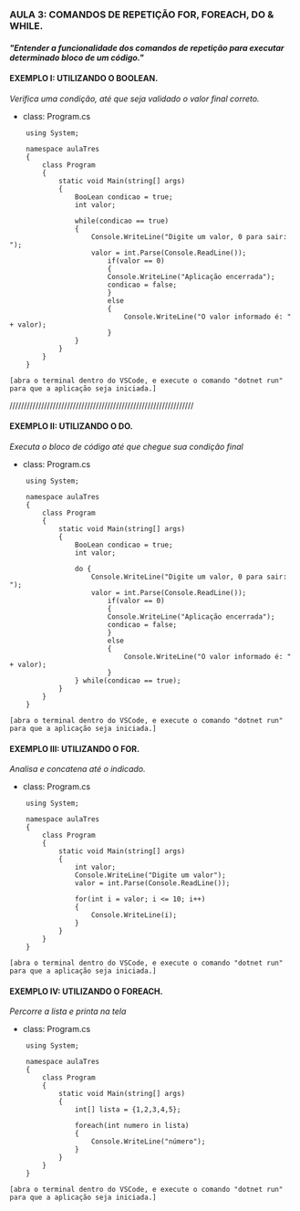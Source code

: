     
### AULA 3: COMANDOS DE REPETIÇÃO FOR, FOREACH, DO & WHILE.
#### *"Entender a funcionalidade dos comandos de repetição para executar determinado bloco de um código."*

#### EXEMPLO I: UTILIZANDO O BOOLEAN. 
*Verifica uma condição, até que seja validado o valor final correto.*
- class: Program.cs

``` 
    using System; 
    
    namespace aulaTres
    {
        class Program
        { 
            static void Main(string[] args)
            {
                BooLean condicao = true;
                int valor;
                
                while(condicao == true)
                {
                    Console.WriteLine("Digite um valor, 0 para sair: ");
                    valor = int.Parse(Console.ReadLine());
                        if(valor == 0)
                        {
                        Console.WriteLine("Aplicação encerrada");
                        condicao = false;
                        }
                        else
                        {
                            Console.WriteLine("O valor informado é: " + valor);
                        }
                }
            }
        }
    }

[abra o terminal dentro do VSCode, e execute o comando "dotnet run" para que a aplicação seja iniciada.]
``` 
////////////////////////////////////////////////////////////////    

#### EXEMPLO II: UTILIZANDO O DO. 
*Executa o bloco de código até que chegue sua condição final*
- class: Program.cs
```
    using System; 
    
    namespace aulaTres
    {
        class Program
        { 
            static void Main(string[] args)
            {
                BooLean condicao = true;
                int valor;
                
                do {
                    Console.WriteLine("Digite um valor, 0 para sair: ");
                    valor = int.Parse(Console.ReadLine());
                        if(valor == 0)
                        {
                        Console.WriteLine("Aplicação encerrada");
                        condicao = false;
                        }
                        else
                        {
                            Console.WriteLine("O valor informado é: " + valor);
                        }
                } while(condicao == true);
            }
        }
    }
       
[abra o terminal dentro do VSCode, e execute o comando "dotnet run" para que a aplicação seja iniciada.]
```

#### EXEMPLO III: UTILIZANDO O FOR. 
*Analisa e concatena até o indicado.*
- class: Program.cs
```
    using System; 
    
    namespace aulaTres
    {
        class Program
        { 
            static void Main(string[] args)
            {
                int valor; 
                Console.WriteLine("Digite um valor");
                valor = int.Parse(Console.ReadLine());
                
                for(int i = valor; i <= 10; i++)
                {
                    Console.WriteLine(i);
                }
            }
        }
    }

[abra o terminal dentro do VSCode, e execute o comando "dotnet run" para que a aplicação seja iniciada.]
```

#### EXEMPLO IV: UTILIZANDO O FOREACH. 
*Percorre a lista e printa na tela*
- class: Program.cs
``` 
    using System; 
    
    namespace aulaTres
    {
        class Program
        { 
            static void Main(string[] args)
            {
                int[] lista = {1,2,3,4,5};
                
                foreach(int numero in lista)
                {
                    Console.WriteLine("número");
                }
            }
        }
    }

[abra o terminal dentro do VSCode, e execute o comando "dotnet run" para que a aplicação seja iniciada.]
```

